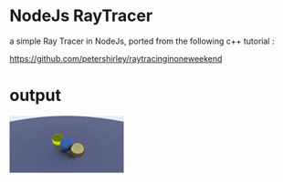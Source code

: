 # NodeJs RayTracer
a simple Ray Tracer in NodeJs, ported from the following c++ tutorial :

https://github.com/petershirley/raytracinginoneweekend

# output

![raytrace test image](./test.png)
